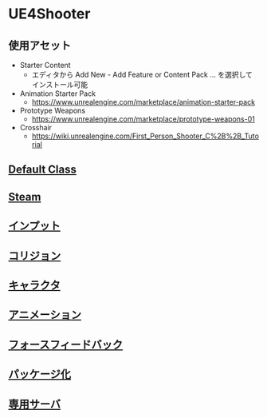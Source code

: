 ﻿# UE4Shooter

## 使用アセット

* Starter Content
  * エディタから Add New - Add Feature or Content Pack ... を選択してインストール可能
* Animation Starter Pack
    * https://www.unrealengine.com/marketplace/animation-starter-pack
* Prototype Weapons
    * https://www.unrealengine.com/marketplace/prototype-weapons-01
* Crosshair
    * https://wiki.unrealengine.com/First_Person_Shooter_C%2B%2B_Tutorial

## [Default Class](https://github.com/horinoh/UE4Shooter/tree/master/Document/DefaultClass)
## [Steam](https://github.com/horinoh/UE4Steam/tree/master/)
## [インプット](https://github.com/horinoh/UE4Shooter/tree/master/Document/Input)
## [コリジョン](https://github.com/horinoh/UE4Shooter/tree/master/Document/Collision)
## [キャラクタ](https://github.com/horinoh/UE4Shooter/tree/master/Document/Character)
## [アニメーション](https://github.com/horinoh/UE4Shooter/tree/master/Document/Animation)
## [フォースフィードバック](https://github.com/horinoh/UE4Shooter/tree/master/Document/ForceFeedback)
## [パッケージ化](https://github.com/horinoh/UE4DedicatedServer/tree/master/Document/Packaging)
## [専用サーバ](https://github.com/horinoh/UE4DedicatedServer/tree/master/Document/DedicatedServer)

<!--
Edit - Editor Preference - General - Global - Derived Data - Shared を設定することによりシェーダコンパイルを共有できる
    http://historia.co.jp/archives/9294/

GenerateProjectFiles.bat で「タスククラスが見つかりません」と怒られる場合
	VSインストーラ - 変更 - 個別のコンポーネント - コートツール - NuGetパッケージマネージャ

Visual Assist X の設定
	https://docs.wholetomato.com/default.asp?W804
UE4用の設定
    VAssistX - Visual Assist Options - Unreal Engine - Enable supoort for Unreal Engine4 にチェック
デフォルトのインテリセンスをやめる
    VAssistX - Visual Assist Options - Enhanced Listboxes - Source of C/C++ content - Visual Assit を選択

nldef.h が無いと言われてコンパイルが通らない
    vs2015をアンインストールしたせい、vs2017を使用する場合でも、(無駄に)vs2015をインストールしておかないとダメみたい…

Visual Studio(VS)を英語版にする
    インストーラを起動 - 変更 - 言語パックタブ - 英語にチェック - 変更
    VSを起動 - ツール - オプション - 環境 - 国際対応の設定 - English - OK - VSを再起動

GenerateProjectFiles.bat 次のようにで怒られる ".NETFramework,Version=v4.6.2" の参照アセンブリが見つかりませんでした。
    VisualStudioインストーラ - 変更からインストールする
    .NET desktop development にチェックが入っていても、右側の 4.6.2 にチェックが入っていないとダメなので注意

UE4初期設定でやること
    Edit - Editor Preference - General
        Region & Language : 言語を英語にする
        Misclleraneous - Hot Reload - Automatically Compile Newly...のチェックを外す
        Global - Derived Data - Shared Derived Data Cache : フォルダを指定する
        Live Coding - Enable Live Codingにチェックを入れる
-->

<!--
TODO

○ オンラインサブシステム対応
○ 軌跡エフェクト対応
○ AnimInstance 条件遷移調査
    立ち - しゃがみ
    立ち - ほふく(Prone対応する場合)

○ エイム(Ironsight)対応する?
○ 非専用サーバ対応する？
○ Prone 対応する？
○ Knife(Melee)対応する？
-->



<!--
○ WIKI 覚書

[リンク](https://github.com/horinoh/UE4Shooter/Document/XXX.md)
![画像](Document/XXX.png)

__強調__
___強い強調___

~~打ち消し~~

`void main()/*コード*/`
~~~
//!< コード
void main()
~~~

| テーブル | YYY | ZZZ |
|:-:|:-:|:-:|
| aaa | bbb | ccc |
| ddd | eee | fff |
-->